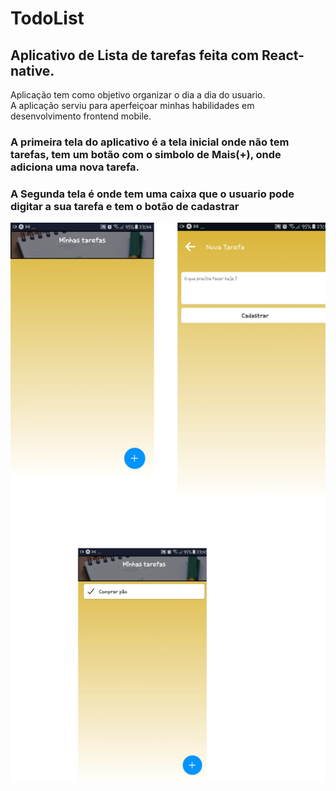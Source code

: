 # TodoList

## Aplicativo de Lista de tarefas feita com React-native. <br>
Aplicação tem como objetivo organizar o dia a dia do usuario. <br>
A aplicação serviu para aperfeiçoar minhas habilidades em desenvolvimento frontend mobile. <br>


### A primeira tela do aplicativo é a tela inicial onde não tem tarefas, tem um botão com o simbolo de Mais(+), onde adiciona uma nova tarefa.

### A Segunda tela é onde tem uma caixa que o usuario pode digitar a sua tarefa e tem o botão de cadastrar


![Tela Inicial](https://github.com/wylgberthy08/TodoList/blob/master/Design%20sem%20nome.png)





